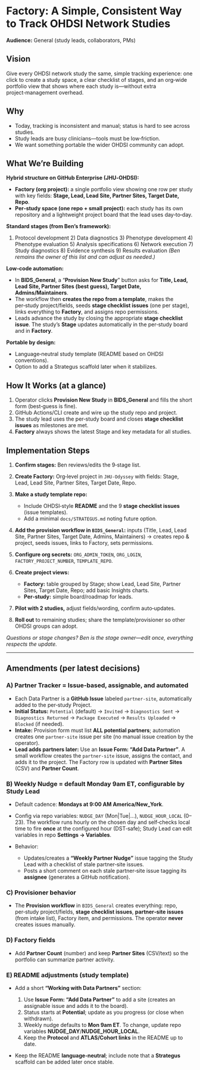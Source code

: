 # Factory: A Simple, Consistent Way to Track OHDSI Network Studies

**Audience:** General (study leads, collaborators, PMs)

## Vision

Give every OHDSI network study the same, simple tracking experience: one click to create a study space, a clear checklist of stages, and an org‑wide portfolio view that shows where each study is—without extra project‑management overhead.

## Why

* Today, tracking is inconsistent and manual; status is hard to see across studies.
* Study leads are busy clinicians—tools must be low‑friction.
* We want something portable the wider OHDSI community can adopt.

## What We’re Building

**Hybrid structure on GitHub Enterprise (JHU‑OHDSI):**

* **Factory (org project):** a single portfolio view showing one row per study with key fields: **Stage, Lead, Lead Site, Partner Sites, Target Date, Repo**.
* **Per‑study space (one repo + small project):** each study has its own repository and a lightweight project board that the lead uses day‑to‑day.

**Standard stages (from Ben’s framework):**

1. Protocol development  2) Data diagnostics  3) Phenotype development  4) Phenotype evaluation  5) Analysis specifications  6) Network execution  7) Study diagnostics  8) Evidence synthesis  9) Results evaluation
   *(Ben remains the owner of this list and can adjust as needed.)*

**Low‑code automation:**

* In **BIDS\_General**, a “**Provision New Study**” button asks for **Title, Lead, Lead Site, Partner Sites (best guess), Target Date, Admins/Maintainers**.
* The workflow then **creates the repo from a template**, makes the per‑study project/fields, seeds **stage checklist issues** (one per stage), links everything to **Factory**, and assigns repo permissions.
* Leads advance the study by closing the appropriate **stage checklist issue**. The study’s **Stage** updates automatically in the per‑study board and in **Factory**.

**Portable by design:**

* Language‑neutral study template (README based on OHDSI conventions).
* Option to add a Strategus scaffold later when it stabilizes.

## How It Works (at a glance)

1. Operator clicks **Provision New Study** in **BIDS\_General** and fills the short form (best‑guess is fine).
2. GitHub Actions/CLI create and wire up the study repo and project.
3. The study lead uses the per‑study board and closes **stage checklist issues** as milestones are met.
4. **Factory** always shows the latest Stage and key metadata for all studies.

## Implementation Steps

1. **Confirm stages:** Ben reviews/edits the 9‑stage list.
2. **Create Factory:** Org‑level project in `JHU‑Odyssey` with fields: Stage, Lead, Lead Site, Partner Sites, Target Date, Repo.
3. **Make a study template repo:**

   * Include OHDSI‑style **README** and the 9 **stage checklist issues** (issue templates).
   * Add a minimal `docs/STRATEGUS.md` noting future option.
4. **Add the provision workflow in ****`BIDS_General`****:** inputs (Title, Lead, Lead Site, Partner Sites, Target Date, Admins, Maintainers) → creates repo & project, seeds issues, links to Factory, sets permissions.
5. **Configure org secrets:** `ORG_ADMIN_TOKEN`, `ORG_LOGIN`, `FACTORY_PROJECT_NUMBER`, `TEMPLATE_REPO`.
6. **Create project views:**

   * **Factory:** table grouped by Stage; show Lead, Lead Site, Partner Sites, Target Date, Repo; add basic Insights charts.
   * **Per‑study:** simple board/roadmap for leads.
7. **Pilot with 2 studies,** adjust fields/wording, confirm auto‑updates.
8. **Roll out** to remaining studies; share the template/provisioner so other OHDSI groups can adopt.

*Questions or stage changes? Ben is the stage owner—edit once, everything respects the update.*

---

## Amendments (per latest decisions)

### A) Partner Tracker = **Issue-based**, assignable, and automated

* Each Data Partner is a **GitHub Issue** labeled `partner-site`, automatically added to the per‑study Project.
* **Initial Status:** `Potential` (default) → `Invited` → `Diagnostics Sent` → `Diagnostics Returned` → `Package Executed` → `Results Uploaded` → `Blocked` (if needed).
* **Intake:** Provision form must list **ALL potential partners**; automation creates one `partner-site` issue per site (no manual issue creation by the operator).
* **Lead adds partners later:** Use an **Issue Form: “Add Data Partner”**. A small workflow creates the `partner-site` issue, assigns the contact, and adds it to the project. The Factory row is updated with **Partner Sites** (CSV) and **Partner Count**.

### B) Weekly Nudge = default Monday 9am ET, **configurable by Study Lead**

* Default cadence: **Mondays at 9:00 AM America/New\_York**.
* Config via repo variables: `NUDGE_DAY` (Mon|Tue|...), `NUDGE_HOUR_LOCAL` (0–23). The workflow runs hourly on the chosen day and self‑checks local time to fire **once** at the configured hour (DST‑safe); Study Lead can edit variables in repo **Settings → Variables**.
* Behavior:

  * Updates/creates a **“Weekly Partner Nudge”** issue tagging the Study Lead with a checklist of stale partner‑site issues.
  * Posts a short comment on each stale partner‑site issue tagging its **assignee** (generates a GitHub notification).

### C) Provisioner behavior

* The **Provision workflow** in `BIDS_General` creates everything: repo, per‑study project/fields, **stage checklist issues**, **partner‑site issues** (from intake list), Factory item, and permissions. The operator **never** creates issues manually.

### D) Factory fields

* Add **Partner Count** (number) and keep **Partner Sites** (CSV/text) so the portfolio can summarize partner activity.

### E) README adjustments (study template)

* Add a short **“Working with Data Partners”** section:

  1. Use **Issue Form: “Add Data Partner”** to add a site (creates an assignable issue and adds it to the board).
  2. Status starts at **Potential**; update as you progress (or close when withdrawn).
  3. Weekly nudge defaults to **Mon 9am ET**. To change, update repo variables **NUDGE\_DAY**/**NUDGE\_HOUR\_LOCAL**.
  4. Keep the **Protocol** and **ATLAS/Cohort links** in the README up to date.
* Keep the README **language‑neutral**; include note that a **Strategus** scaffold can be added later once stable.
